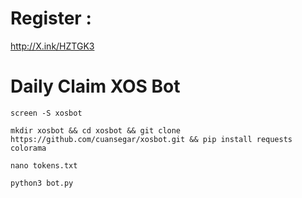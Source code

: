 # Register : 
http://X.ink/HZTGK3
# Daily Claim XOS Bot

```
screen -S xosbot
```

```
mkdir xosbot && cd xosbot && git clone https://github.com/cuansegar/xosbot.git && pip install requests colorama
```

```
nano tokens.txt
```

```
python3 bot.py
```

